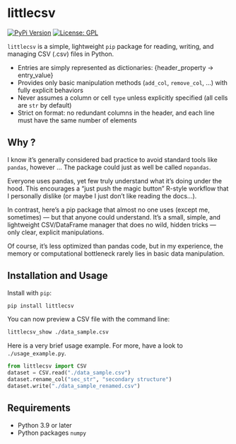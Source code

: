 
# littlecsv

[![PyPi Version](https://img.shields.io/pypi/v/littlecsv.svg)](https://pypi.org/project/littlecsv/) [![License: GPL](https://img.shields.io/badge/License-GPL-green.svg)](https://opensource.org/licenses/GPL)

`littlecsv` is a simple, lightweight `pip` package for reading, writing, and managing CSV (.csv) files in Python.

- Entries are simply represented as dictionaries: {header_property → entry_value}
- Provides only basic manipulation methods (`add_col`, `remove_col`, …) with fully explicit behaviors
- Never assumes a column or cell `type` unless explicitly specified (all cells are `str` by default)
- Strict on format: no redundant columns in the header, and each line must have the same number of elements

## Why ?

I know it’s generally considered bad practice to avoid standard tools like `pandas`, however …
The package could just as well be called `nopandas`.

Everyone uses pandas, yet few truly understand what it’s doing under the hood. This encourages a “just push the magic button” R-style workflow that I personally dislike (or maybe I just don’t like reading the docs…).

In contrast, here’s a pip package that almost no one uses (except me, sometimes) — but that anyone could understand. It’s a small, simple, and lightweight CSV/DataFrame manager that does no wild, hidden tricks — only clear, explicit manipulations.

Of course, it’s less optimized than pandas code, but in my experience, the memory or computational bottleneck rarely lies in basic data manipulation.

## Installation and Usage

Install with `pip`:
```bash
pip install littlecsv
```

You can now preview a CSV file with the command line:
```bash
littlecsv_show ./data_sample.csv
```

Here is a very brief usage example. For more, have a look to `./usage_example.py`.
```python
from littlecsv import CSV
dataset = CSV.read("./data_sample.csv")
dataset.rename_col("sec_str", "secondary structure")
dataset.write("./data_sample_renamed.csv")
```

## Requirements

- Python 3.9 or later
- Python packages `numpy`


